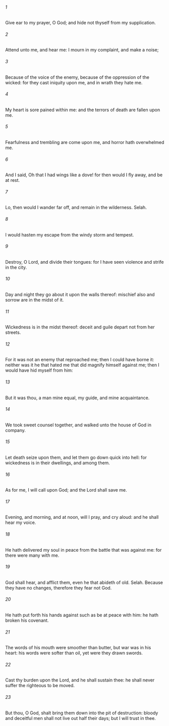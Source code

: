 ###### 1
Give ear to my prayer, O God; and hide not thyself from my supplication.

###### 2
Attend unto me, and hear me: I mourn in my complaint, and make a noise;

###### 3
Because of the voice of the enemy, because of the oppression of the wicked: for they cast iniquity upon me, and in wrath they hate me.

###### 4
My heart is sore pained within me: and the terrors of death are fallen upon me.

###### 5
Fearfulness and trembling are come upon me, and horror hath overwhelmed me.

###### 6
And I said, Oh that I had wings like a dove! for then would I fly away, and be at rest.

###### 7
Lo, then would I wander far off, and remain in the wilderness. Selah.

###### 8
I would hasten my escape from the windy storm and tempest.

###### 9
Destroy, O Lord, and divide their tongues: for I have seen violence and strife in the city.

###### 10
Day and night they go about it upon the walls thereof: mischief also and sorrow are in the midst of it.

###### 11
Wickedness is in the midst thereof: deceit and guile depart not from her streets.

###### 12
For it was not an enemy that reproached me; then I could have borne it: neither was it he that hated me that did magnify himself against me; then I would have hid myself from him:

###### 13
But it was thou, a man mine equal, my guide, and mine acquaintance.

###### 14
We took sweet counsel together, and walked unto the house of God in company.

###### 15
Let death seize upon them, and let them go down quick into hell: for wickedness is in their dwellings, and among them.

###### 16
As for me, I will call upon God; and the Lord shall save me.

###### 17
Evening, and morning, and at noon, will I pray, and cry aloud: and he shall hear my voice.

###### 18
He hath delivered my soul in peace from the battle that was against me: for there were many with me.

###### 19
God shall hear, and afflict them, even he that abideth of old. Selah. Because they have no changes, therefore they fear not God.

###### 20
He hath put forth his hands against such as be at peace with him: he hath broken his covenant.

###### 21
The words of his mouth were smoother than butter, but war was in his heart: his words were softer than oil, yet were they drawn swords.

###### 22
Cast thy burden upon the Lord, and he shall sustain thee: he shall never suffer the righteous to be moved.

###### 23
But thou, O God, shalt bring them down into the pit of destruction: bloody and deceitful men shall not live out half their days; but I will trust in thee.

